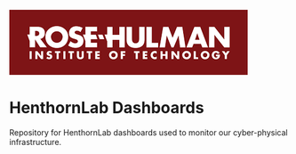 ![RHIT](https://raw.githubusercontent.com/henthornlab/HMIs/master/rhit-logo.png)
# HenthornLab Dashboards
Repository for HenthornLab dashboards used to monitor our cyber-physical infrastructure.
